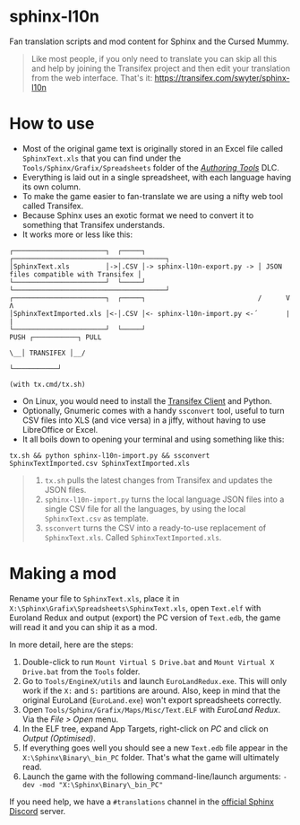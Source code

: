 # sphinx-l10n
Fan translation scripts and mod content for Sphinx and the Cursed Mummy.

> Like most people, if you only need to translate you can skip all this and help by joining the
> Transifex project and then edit your translation from the web interface. That's it:
> https://transifex.com/swyter/sphinx-l10n


# How to use

* Most of the original game text is originally stored in an Excel file called `SphinxText.xls` that you can find under the `Tools/Sphinx/Grafix/Spreadsheets` folder of the [_Authoring Tools_](https://sphinxandthecursedmummy.fandom.com/wiki/Authoring_Tools) DLC.
* Everything is laid out in a single spreadsheet, with each language having its own column.
* To make the game easier to fan-translate we are using a nifty web tool called Transifex.
* Because Sphinx uses an exotic format we need to convert it to something that Transifex understands.
* It works more or less like this:

```
┌───────────────────────┐  ┌─────┐                            ┌──────────────────────────────────────┐
│SphinxText.xls         │->│.CSV │-> sphinx-l10n-export.py -> │ JSON files compatible with Transifex │
└───────────────────────┘  └─────┘                            └──────────────────────────────────────┘
┌───────────────────────┐  ┌─────┐                            /      V                   Λ
│SphinxTextImported.xls │<-│.CSV │<- sphinx-l10n-import.py <-´       |                   |
└───────────────────────┘  └─────┘                                  PUSH ┌───────────┐ PULL
                                                                      \__│ TRANSIFEX │__/
                                                                         └───────────┘
                                                                      (with tx.cmd/tx.sh)
```


* On Linux, you would need to install the [Transifex Client](https://docs.transifex.com/client/installing-the-client) and Python.
* Optionally, Gnumeric comes with a handy `ssconvert` tool, useful to turn CSV files into XLS (and vice versa) in a jiffy, without having to use LibreOffice or Excel.
* It all boils down to opening your terminal and using something like this:
```
tx.sh && python sphinx-l10n-import.py && ssconvert SphinxTextImported.csv SphinxTextImported.xls
```

>  1. `tx.sh` pulls the latest changes from Transifex and updates the JSON files.
>  2. `sphinx-l10n-import.py` turns the local language JSON files into a single CSV file for all
>      the languages, by using the local `SphinxText.csv` as template.
>  3. `ssconvert` turns the CSV into a ready-to-use replacement of `SphinxText.xls`. Called `SphinxTextImported.xls`.


 # Making a mod

Rename your file to `SphinxText.xls`, place it in `X:\Sphinx\Grafix\Spreadsheets\SphinxText.xls`, open `Text.elf` with Euroland Redux and output (export) the PC version of `Text.edb`, the game will read it and you can ship it as a mod.

In more detail, here are the steps:
1. Double-click to run `Mount Virtual S Drive.bat` and `Mount Virtual X Drive.bat` from the `Tools` folder.
2. Go to `Tools/EngineX/utils` and launch `EuroLandRedux.exe`. This will only work if the `X:` and `S:` partitions are around. Also, keep in mind that the original EuroLand (`EuroLand.exe`) won't export spreadsheets correctly.
3. Open `Tools/Sphinx/Grafix/Maps/Misc/Text.ELF` with _EuroLand Redux_. Via the _File > Open_ menu.
4. In the ELF tree, expand App Targets, right-click on _PC_ and click on _Output (Optimised)_.
5. If everything goes well you should see a new `Text.edb` file appear in the `X:\Sphinx\Binary\_bin_PC` folder. That's what the game will ultimately read.
6. Launch the game with the following command-line/launch arguments: `-dev -mod "X:\Sphinx\Binary\_bin_PC"`

If you need help, we have a `#translations` channel in the [official Sphinx Discord](https://discord.gg/sphinx) server.
